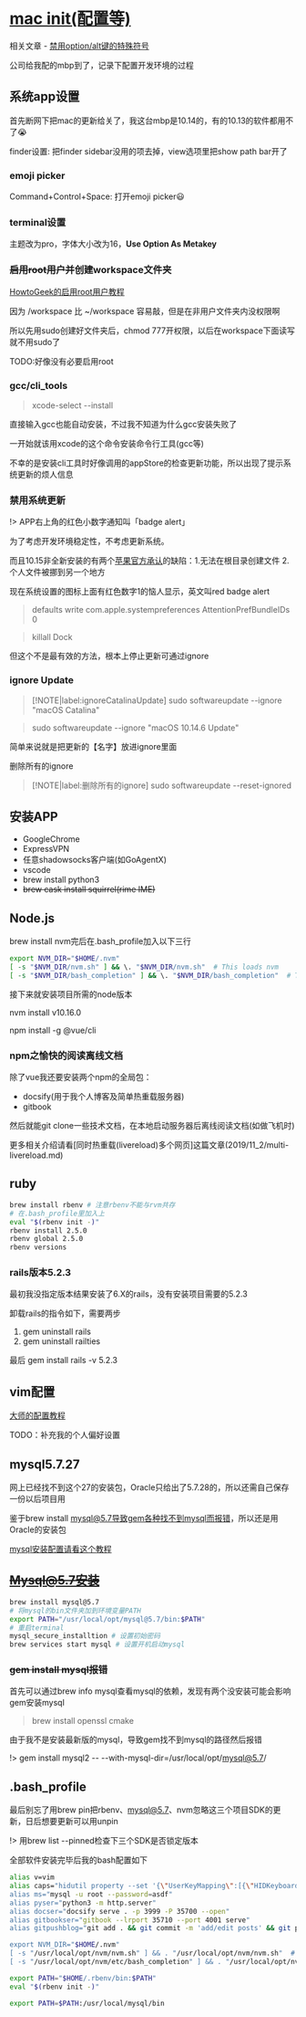 # [mac init(配置等)](2019/10/mac-init)

相关文章 - [禁用option/alt键的特殊符号](/2019/11_2/ukelele/disable_alt_symbol_ukelele)

公司给我配的mbp到了，记录下配置开发环境的过程

## 系统app设置

首先断网下把mac的更新给关了，我这台mbp是10.14的，有的10.13的软件都用不了😭

finder设置: 把finder sidebar没用的项去掉，view选项里把show path bar开了

### emoji picker

Command+Control+Space: 打开emoji picker😃

### terminal设置

主题改为pro，字体大小改为16，**Use Option As Metakey**

### ~~启用root用户并~~创建workspace文件夹

[HowtoGeek的启用root用户教程](https://www.howtogeek.com/howto/35132/how-to-enable-the-root-user-in-mac-os-x/)

因为 /workspace  比 ~/workspace 容易敲，但是在非用户文件夹内没权限啊

所以先用sudo创建好文件夹后，chmod 777开权限，以后在workspace下面读写就不用sudo了

TODO:好像没有必要启用root

### gcc/cli_tools

> xcode-select --install

直接输入gcc也能自动安装，不过我不知道为什么gcc安装失败了

一开始就该用xcode的这个命令安装命令行工具(gcc等)

不幸的是安装cli工具时好像调用的appStore的检查更新功能，所以出现了提示系统更新的烦人信息

### 禁用系统更新

!> APP右上角的红色小数字通知叫「badge alert」 

为了考虑开发环境稳定性，不考虑更新系统。

而且10.15非全新安装的有两个[苹果官方承认](https://support.apple.com/en-in/HT210650)的缺陷：1.无法在根目录创建文件 2.个人文件被挪到另一个地方

现在系统设置的图标上面有红色数字1的恼人显示，英文叫red badge alert

> defaults write com.apple.systempreferences AttentionPrefBundleIDs 0

> killall Dock

但这个不是最有效的方法，根本上停止更新可通过ignore

### ignore Update

> [!NOTE|label:ignoreCatalinaUpdate]
> sudo softwareupdate --ignore "macOS Catalina"

> sudo softwareupdate --ignore "macOS 10.14.6 Update"

简单来说就是把更新的【名字】放进ignore里面

删除所有的ignore

> [!NOTE|label:删除所有的ignore]
> sudo softwareupdate --reset-ignored

## 安装APP

- GoogleChrome
- ExpressVPN
- 任意shadowsocks客户端(如GoAgentX)
- vscode
- brew install python3
- ~~brew cask install squirrel(rime IME)~~

## Node.js

brew install nvm完后在.bash_profile加入以下三行

```bash
export NVM_DIR="$HOME/.nvm"
[ -s "$NVM_DIR/nvm.sh" ] && \. "$NVM_DIR/nvm.sh"  # This loads nvm
[ -s "$NVM_DIR/bash_completion" ] && \. "$NVM_DIR/bash_completion"  # This loads nvm bash_completion
```
接下来就安装项目所需的node版本

nvm install v10.16.0

npm install -g @vue/cli

### npm之愉快的阅读离线文档

除了vue我还要安装两个npm的全局包：

- docsify(用于我个人博客及简单热重载服务器)
- gitbook

然后就能git clone一些技术文档，在本地启动服务器后离线阅读文档(如做飞机时)

更多相关介绍请看[同时热重载(livereload)多个网页]这篇文章(2019/11_2/multi-livereload.md)

## ruby

```bash
brew install rbenv # 注意rbenv不能与rvm共存
# 在.bash_profile里加入上
eval "$(rbenv init -)"
rbenv install 2.5.0
rbenv global 2.5.0
rbenv versions
```

### rails版本5.2.3

最初我没指定版本结果安装了6.X的rails，没有安装项目需要的5.2.3

卸载rails的指令如下，需要两步

1. gem uninstall rails
2. gem uninstall railties

最后 gem install rails -v 5.2.3

## vim配置

[大师的配置教程](http://www.imooc.com/article/13269)

TODO：补充我的个人偏好设置

## mysql5.7.27

网上已经找不到这个27的安装包，Oracle只给出了5.7.28的，所以还需自己保存一份以后项目用

鉴于brew install mysql@5.7导致gem各种找不到mysql而报错，所以还是用Oracle的安装包

[mysql安装配置请看这个教程](http://dxisn.com/blog/posts/macos-mysql-dmg)

## ~~Mysql@5.7安装~~

```bash
brew install mysql@5.7
# 将mysql的bin文件夹加到环境变量PATH
export PATH="/usr/local/opt/mysql@5.7/bin:$PATH"
# 重启terminal
mysql_secure_installtion # 设置初始密码
brew services start mysql # 设置开机启动mysql
```

### ~~gem install mysql报错~~

首先可以通过brew info mysql查看mysql的依赖，发现有两个没安装可能会影响gem安装mysql

> brew install openssl cmake

由于我不是安装最新版的mysql，导致gem找不到mysql的路径然后报错

!> gem install mysql2 -- --with-mysql-dir=/usr/local/opt/mysql@5.7/

## .bash_profile

最后别忘了用brew pin把rbenv、mysql@5.7、nvm忽略这三个项目SDK的更新，日后想要更新可以用unpin

!> 用brew list --pinned检查下三个SDK是否锁定版本 

全部软件安装完毕后我的bash配置如下

```bash
alias v=vim                                                                     
alias caps="hidutil property --set '{\"UserKeyMapping\":[{\"HIDKeyboardModifierM
alias ms="mysql -u root --password=asdf"
alias pyser="python3 -m http.server"
alias docser="docsify serve . -p 3999 -P 35700 --open"
alias gitbookser="gitbook --lrport 35710 --port 4001 serve"
alias gitpushblog="git add . && git commit -m 'add/edit posts' && git push"

export NVM_DIR="$HOME/.nvm"
[ -s "/usr/local/opt/nvm/nvm.sh" ] && . "/usr/local/opt/nvm/nvm.sh"  # This load
[ -s "/usr/local/opt/nvm/etc/bash_completion" ] && . "/usr/local/opt/nvm/etc/bas

export PATH="$HOME/.rbenv/bin:$PATH"
eval "$(rbenv init -)"

export PATH=$PATH:/usr/local/mysql/bin
```